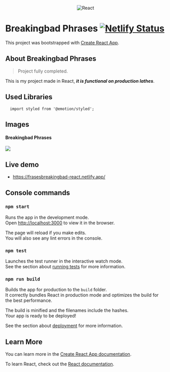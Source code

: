 <p align="center">
<img src="https://i.ibb.co/pPYfKM0/React.png" alt="React" border="0">
<p>

# Breakingbad Phrases  [![Netlify Status](https://api.netlify.com/api/v1/badges/f662e743-5e0b-4835-a5d9-676d8f6d956c/deploy-status)](https://app.netlify.com/sites/frasesbreakingbad-react/deploys)


This project was bootstrapped with [Create React App](https://github.com/facebook/create-react-app).



## About Breakingbad Phrases

>Project fully completed.

This is my project made in React, ***it is functional on production lathes***.

## Used Libraries
```plain
  import styled from '@emotion/styled';
```


## Images

#### Breakingbad Phrases

<img src=https://i.ibb.co/jvxHrpv/breadking.png>



## Live demo

* https://frasesbreakingbad-react.netlify.app/




## Console commands


### `npm start`

Runs the app in the development mode.<br />
Open [http://localhost:3000](http://localhost:3000) to view it in the browser.

The page will reload if you make edits.<br />
You will also see any lint errors in the console.

### `npm test`

Launches the test runner in the interactive watch mode.<br />
See the section about [running tests](https://facebook.github.io/create-react-app/docs/running-tests) for more information.

### `npm run build`

Builds the app for production to the `build` folder.<br />
It correctly bundles React in production mode and optimizes the build for the best performance.

The build is minified and the filenames include the hashes.<br />
Your app is ready to be deployed!

See the section about [deployment](https://facebook.github.io/create-react-app/docs/deployment) for more information.


## Learn More

You can learn more in the [Create React App documentation](https://facebook.github.io/create-react-app/docs/getting-started).

To learn React, check out the [React documentation](https://reactjs.org/).
